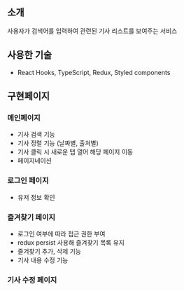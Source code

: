 ## 소개

사용자가 검색어를 입력하여 관련된 기사 리스트를 보여주는 서비스

## 사용한 기술

- React Hooks, TypeScript, Redux, Styled components

## 구현페이지

### 메인페이지

- 기사 검색 기능
- 기사 정렬 기능 (날짜별, 출처별)
- 기사 클릭 시 새로운 탭 열어 해당 페이지 이동
- 페이지네이션

### 로그인 페이지

- 유저 정보 확인

### 즐겨찾기 페이지

- 로그인 여부에 따라 접근 권한 부여
- redux persist 사용해 즐겨찾기 목록 유지
- 즐겨찾기 추가, 삭제 기능
- 기사 내용 수정 기능

### 기사 수정 페이지
